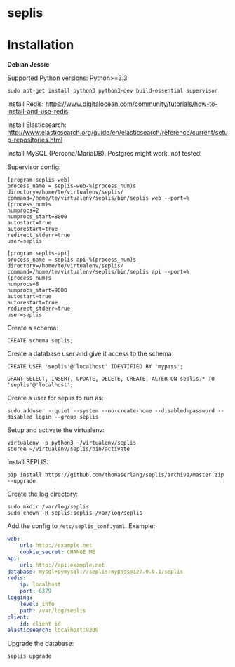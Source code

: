 seplis
======


# Installation

**Debian Jessie**

Supported Python versions: Python>=3.3


```shell
sudo apt-get install python3 python3-dev build-essential supervisor 
```
 
Install Redis: https://www.digitalocean.com/community/tutorials/how-to-install-and-use-redis    

Install Elasticsearch: http://www.elasticsearch.org/guide/en/elasticsearch/reference/current/setup-repositories.html

Install MySQL (Percona/MariaDB). Postgres might work, not tested!

Supervisor config:

```
[program:seplis-web]
process_name = seplis-web-%(process_num)s
directory=/home/te/virtualenv/seplis/
command=/home/te/virtualenv/seplis/bin/seplis web --port=%(process_num)s
numprocs=2
numprocs_start=8000
autostart=true
autorestart=true
redirect_stderr=true
user=seplis

[program:seplis-api]
process_name = seplis-api-%(process_num)s
directory=/home/te/virtualenv/seplis/
command=/home/te/virtualenv/seplis/bin/seplis api --port=%(process_num)s
numprocs=8
numprocs_start=9000
autostart=true
autorestart=true
redirect_stderr=true
user=seplis
```

Create a schema:

```
CREATE schema seplis;
```

Create a database user and give it access to the schema:

```
CREATE USER 'seplis'@'localhost' IDENTIFIED BY 'mypass';

GRANT SELECT, INSERT, UPDATE, DELETE, CREATE, ALTER ON seplis.* TO 'seplis'@'localhost';
```

Create a user for seplis to run as:

```
sudo adduser --quiet --system --no-create-home --disabled-password --disabled-login --group seplis
```

Setup and activate the virtualenv:

```
virtualenv -p python3 ~/virtualenv/seplis
source ~/virtualenv/seplis/bin/activate
```

Install SEPLIS:

    pip install https://github.com/thomaserlang/seplis/archive/master.zip --upgrade
    

Create the log directory:

```
sudo mkdir /var/log/seplis
sudo chown -R seplis:seplis /var/log/seplis
```
    

Add the config to `/etc/seplis_conf.yaml`. Example:

```yml
web:
    url: http://example.net
    cookie_secret: CHANGE ME
api:
    url: http://api.example.net
database: mysql+pymysql://seplis:mypass@127.0.0.1/seplis
redis:
    ip: localhost
    port: 6379
logging:
    level: info
    path: /var/log/seplis
client:
    id: client id
elasticsearch: localhost:9200
```
    
Upgrade the database:

    seplis upgrade
